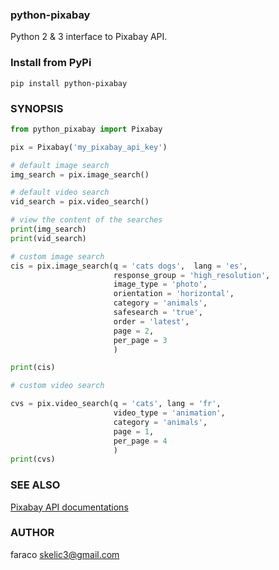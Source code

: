 ### python-pixabay
Python 2 & 3 interface to Pixabay API.

### Install from PyPi 
`pip install python-pixabay`

### SYNOPSIS
```python
from python_pixabay import Pixabay

pix = Pixabay('my_pixabay_api_key')

# default image search
img_search = pix.image_search()

# default video search
vid_search = pix.video_search()

# view the content of the searches
print(img_search)
print(vid_search)

# custom image search
cis = pix.image_search(q = 'cats dogs',  lang = 'es',
					   response_group = 'high_resolution',
					   image_type = 'photo',
					   orientation = 'horizontal',
					   category = 'animals',
					   safesearch = 'true',
					   order = 'latest',
					   page = 2,
					   per_page = 3
					   )

print(cis)

# custom video search

cvs = pix.video_search(q = 'cats', lang = 'fr',
					   video_type = 'animation',
					   category = 'animals',
					   page = 1,
					   per_page = 4
					   )
print(cvs)

```

### SEE ALSO
[Pixabay API documentations](https://pixabay.com/api/docs)

### AUTHOR
faraco <skelic3@gmail.com>
